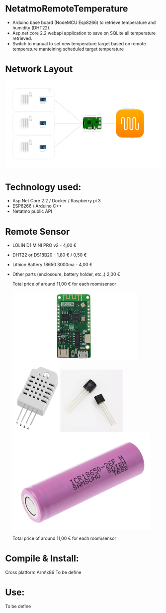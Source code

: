 # NetatmoRemoteTemperature

- Arduino base board (NodeMCU Esp8266) to retrieve temperature and humidity (DHT22).
- Asp.net core 2.2 webapi application to save on SQLite all temperature retrieved.
- Switch to manual to set new temperature target based on remote temperature manteining scheduled target temperature

# Network Layout
  ![Network Layout](/NetworkLayout.png)

# Technology used:

- Asp.Net Core 2.2 / Docker / Raspberry pi 3
- ESP8266 / Arduino C++
- Netatmo public API

# Remote Sensor
- LOLIN D1 MINI PRO v2 -  4,00 €
- DHT22 or DS18B20 - 1,80 € / 0,50 €
- Lithion Battery 18650 3000ma - 4,00 €
- Other parts (enclosoure, battery holder, etc..) 2,00 €

  Total price of around 11,00 € for each room\sensor

  ![LOLIN D1 MINI PRO v2](/RoomTempSender/Images/d1_mini_pro_v2.png)
  ![DHT22](/RoomTempSender/Images/DHT22.png)
  ![DS18B20](/RoomTempSender/Images/ds18b20.png)
  ![Lithion Battery](/RoomTempSender/Images/Battery.png)
  

  Total price of around 11,00 € for each room\sensor

# Compile & Install:
Cross platform Arm\x86
To be define

# Use:

To be define